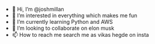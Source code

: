 - 👋 Hi, I’m @joshmillan
- 👀 I’m interested in everything which makes me fun
- 🌱 I’m currently learning Python and AWS
- 💞️ I’m looking to collaborate on elon musk
- 📫 How to reach me search me as vikas hegde on insta

<!---
joshmillan/joshmillan is a ✨ special ✨ repository because its `README.md` (this file) appears on your GitHub profile.
You can click the Preview link to take a look at your changes.
--->
